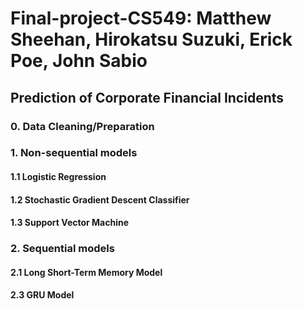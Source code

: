 # Final-project-CS549: Matthew Sheehan, Hirokatsu Suzuki, Erick Poe, John Sabio

## Prediction of Corporate Financial Incidents

### 0. Data Cleaning/Preparation

### 1. Non-sequential models
#### 1.1 Logistic Regression
#### 1.2 Stochastic Gradient Descent Classifier
#### 1.3 Support Vector Machine

### 2. Sequential models
#### 2.1 Long Short-Term Memory Model
#### 2.3 GRU Model
